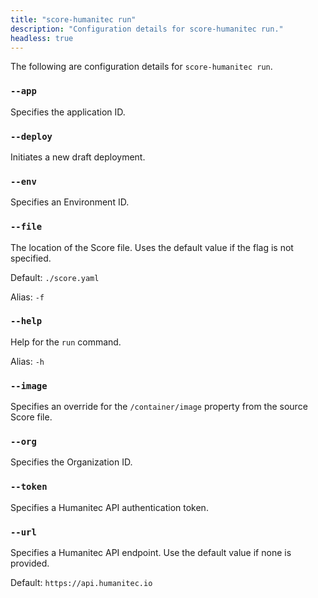```yaml
---
title: "score-humanitec run"
description: "Configuration details for score-humanitec run."
headless: true
---
```


The following are configuration details for `score-humanitec run`.

### `--app`

Specifies the application ID.

### `--deploy`

Initiates a new draft deployment.

### `--env`

Specifies an Environment ID.

### `--file`

The location of the Score file.
Uses the default value if the flag is not specified.

Default: `./score.yaml`

Alias: `-f`

### `--help`

Help for the `run` command.

Alias: `-h`

### `--image`

Specifies an override for the `/container/image` property from the source Score file.

### `--org`

Specifies the Organization ID.

### `--token`

Specifies a Humanitec API authentication token.

### `--url`

Specifies a Humanitec API endpoint. Use the default value if none is provided.

Default: `https://api.humanitec.io`
